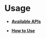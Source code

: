 # Usage

-   **[Available APIs](kernel-small-debug-user-guide-api.md)**  

-   **[How to Use](kernel-small-debug-user-guide-use.md)**  



